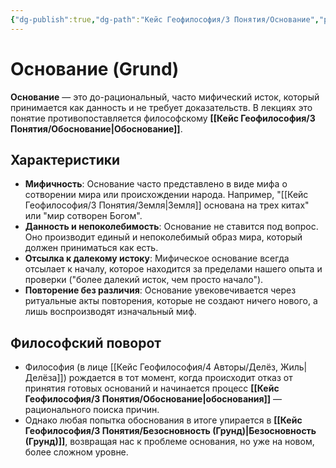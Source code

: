 ```yaml
---
{"dg-publish":true,"dg-path":"Кейс Геофилософия/3 Понятия/Основание","permalink":"/kejs-geofilosofiya/3-ponyatiya/osnovanie/","dgShowLocalGraph":true}
---
```


# Основание (Grund)

**Основание** — это до-рациональный, часто мифический исток, который принимается как данность и не требует доказательств. В лекциях это понятие противопоставляется философскому **[[Кейс Геофилософия/3 Понятия/Обоснование\|Обоснование]]**.

## Характеристики
- **Мифичность**: Основание часто представлено в виде мифа о сотворении мира или происхождении народа. Например, "[[Кейс Геофилософия/3 Понятия/Земля\|Земля]] основана на трех китах" или "мир сотворен Богом".
- **Данность и непоколебимость**: Основание не ставится под вопрос. Оно производит единый и непоколебимый образ мира, который должен приниматься как есть.
- **Отсылка к далекому истоку**: Мифическое основание всегда отсылает к началу, которое находится за пределами нашего опыта и проверки ("более далекий исток, чем просто начало").
- **Повторение без различия**: Основание увековечивается через ритуальные акты повторения, которые не создают ничего нового, а лишь воспроизводят изначальный миф.

## Философский поворот
- Философия (в лице [[Кейс Геофилософия/4 Авторы/Делёз, Жиль\|Делёза]]) рождается в тот момент, когда происходит отказ от принятия готовых оснований и начинается процесс **[[Кейс Геофилософия/3 Понятия/Обоснование\|обоснования]]** — рационального поиска причин.
- Однако любая попытка обоснования в итоге упирается в **[[Кейс Геофилософия/3 Понятия/Безосновность (Грунд)\|Безосновность (Грунд)]]**, возвращая нас к проблеме основания, но уже на новом, более сложном уровне.
